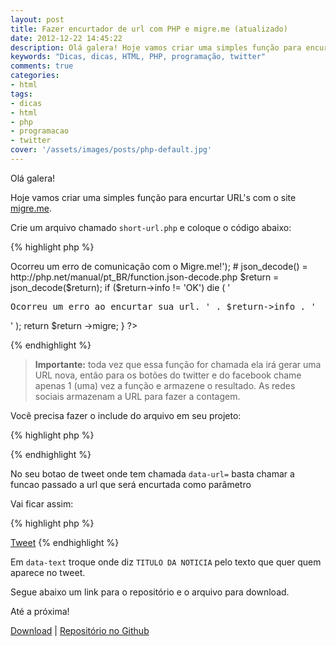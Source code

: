 ```yaml
---
layout: post
title: Fazer encurtador de url com PHP e migre.me (atualizado)
date: 2012-12-22 14:45:22
description: Olá galera! Hoje vamos criar uma simples função para encurtar URL's com o site migre.me
keywords: "Dicas, dicas, HTML, PHP, programação, twitter"
comments: true
categories:
- html
tags:
- dicas
- html
- php
- programacao
- twitter
cover: '/assets/images/posts/php-default.jpg'
---
```


Olá galera!

Hoje vamos criar uma simples função para encurtar URL's com o site [migre.me](http://migre.me/).

Crie um arquivo chamado `short-url.php` e coloque o código abaixo:

{% highlight php %}
<?php

/**
 * migre_get_content function
 * @param string $url
 */
function migre_get_content( $url = null ) {
    if($url) {
        //  Initiate curl
        $ch = curl_init();
        // Disable SSL verification
        curl_setopt($ch, CURLOPT_SSL_VERIFYPEER, false);
        // Will return the response, if false it print the response
        curl_setopt($ch, CURLOPT_RETURNTRANSFER, true);
        // Set the url
        curl_setopt($ch, CURLOPT_URL,$url);
        // Execute
        $result=curl_exec($ch);
        // Closing
        curl_close($ch);

        return $result;
    }
}

/**
 * shortURL function
 *
 * @param string $url
 * @author nandomoreira.me
 */
function shortURL($url) {
  # urlencode() = http://php.net/manual/pt_BR/function.urlencode.php
  $siteurl = urlencode($url);

  $migreme_url = "http://migre.me/api.json?url=" . $siteurl;

  $return = migre_get_content($migreme_url)
        or die ('<pre>Ocorreu um erro de comunicação com o Migre.me!</pre>');

    # json_decode() = http://php.net/manual/pt_BR/function.json-decode.php
    $return = json_decode($return);

  if ($return->info != 'OK')
      die ( '<pre>Ocorreu um erro ao encurtar sua url. ' . $return->info . '</pre>' );

  return $return ->migre;
}
?>
{% endhighlight %}

> **Importante:** toda vez que essa função for chamada ela irá gerar uma URL nova, então para os botões do twitter e do facebook chame apenas 1 (uma) vez a função e armazene o resultado. As redes sociais armazenam a URL para fazer a contagem.

Você precisa fazer o include do arquivo em seu projeto:

{% highlight php %}
<?php include_once "short-url.php"; ?>
{% endhighlight %}

No seu botao de tweet onde tem chamada `data-url=` basta chamar a funcao passado a url que será encurtada como parâmetro

Vai ficar assim:

{% highlight php %}
<?php
  include_once "short-url.php";
  $urlAntes = "http://nandomoreira.me/2012/12/22/fazer-encurtador-de-url-com-php-e-migre-me/";

  if(!isset($_SESSION['shorturl']) || empty($_SESSION['shorturl'])) {
      $url      = shortURL($urlAntes);
      $_SESSION['shorturl'] = $url;
  }

  $shorturl = $_SESSION['shorturl'];
?>
<a href="https://twitter.com/share" class="twitter-share-button" data-url="<?php echo $shorturl; ?>" data-text="TITULO DA NOTICIA" data-via="nando_dev" data-hashtags="demo">Tweet</a>
{% endhighlight %}

Em `data-text` troque onde diz `TITULO DA NOTICIA` pelo texto que quer quem aparece no tweet.

Segue abaixo um link para o repositório e o arquivo para download.

Até a próxima!

<a href="https://github.com/nandomoreirame/Fazer-encurtador-de-url-com-PHP-e-migre.me/archive/master.zip">Download</a> | <a href="https://github.com/nandomoreirame/Fazer-encurtador-de-url-com-PHP-e-migre.me">Repositório no Github</a>
